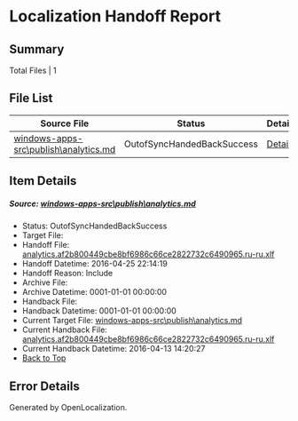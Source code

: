 # <a name='report-top'></a> Localization Handoff Report

## Summary
 Total Files | 1

## File List
 Source File | Status | Details 
 ----------- | ------ | ------- 
 [windows-apps-src\publish\analytics.md](https://github.com/Microsoft/windows-apps/blob/d204af573fdd7cc6c239d7a201ea6e295c061a28/windows-apps-src/publish/analytics.md) | OutofSyncHandedBackSuccess | [Details](#8bd2f6cfcfa36961740dde5738eee7d9b969d7063433)

## Item Details
##### <a name='8bd2f6cfcfa36961740dde5738eee7d9b969d7063433'></a> Source: [windows-apps-src\publish\analytics.md](https://github.com/Microsoft/windows-apps/blob/d204af573fdd7cc6c239d7a201ea6e295c061a28/windows-apps-src/publish/analytics.md)
* Status: OutofSyncHandedBackSuccess
* Target File: 
* Handoff File: [analytics.af2b800449cbe8bf6986c66ce2822732c6490965.ru-ru.xlf](https://github.com/Microsoft/WDG.handoff/blob/57a423fe5aced7743eb54e82589eb1df5720a251/ol-handoff/Microsoft/windows-apps.ru-ru/master/analytics.af2b800449cbe8bf6986c66ce2822732c6490965.ru-ru.xlf)
* Handoff Datetime: 2016-04-25 22:14:19
* Handoff Reason: Include
* Archive File: 
* Archive Datetime: 0001-01-01 00:00:00
* Handback File: 
* Handback Datetime: 0001-01-01 00:00:00
* Current Target File: [windows-apps-src\publish\analytics.md](https://github.com/Microsoft/windows-apps.ru-ru/blob/f26386d3135de516fc39f61f2da69e395c788cc7/windows-apps-src/publish/analytics.md)
* Current Handback File: [analytics.af2b800449cbe8bf6986c66ce2822732c6490965.ru-ru.xlf](https://github.com/Microsoft/WDG.handback/blob/70ba6fffae7ef0d1dd38768f01d259194a3bb24a/ol-handback/Microsoft/windows-apps.ru-ru/master/analytics.af2b800449cbe8bf6986c66ce2822732c6490965.ru-ru.xlf)
* Current Handback Datetime: 2016-04-13 14:20:27
* [Back to Top](#report-top)


## Error Details

Generated by OpenLocalization.
